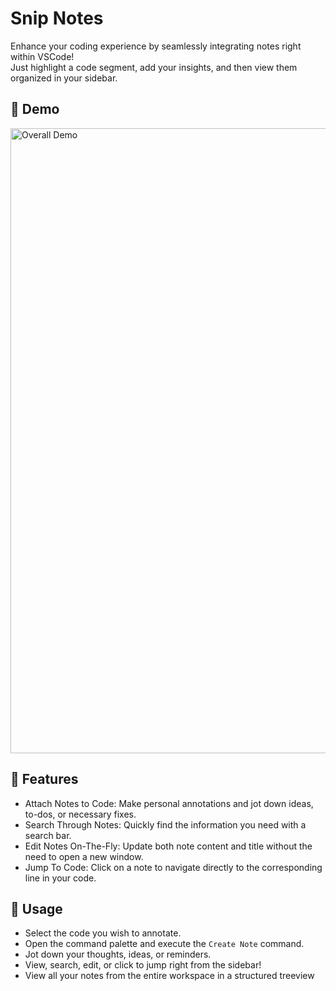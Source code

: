 # Snip Notes

Enhance your coding experience by seamlessly integrating notes right within VSCode! \
Just highlight a code segment, add your insights, and then view them organized in your sidebar.

## 🎥 Demo
<img src="https://random-jerry.s3.amazonaws.com/snip-notes/create-note.gif" text-align="center" width="1000" alt="Overall Demo">

## 🌟 Features
* Attach Notes to Code: Make personal annotations and jot down ideas, to-dos, or necessary fixes.
* Search Through Notes: Quickly find the information you need with a search bar.
* Edit Notes On-The-Fly: Update both note content and title without the need to open a new window.
* Jump To Code: Click on a note to navigate directly to the corresponding line in your code.

## 🚀 Usage
* Select the code you wish to annotate.
* Open the command palette and execute the `Create Note` command.
* Jot down your thoughts, ideas, or reminders.
* View, search, edit, or click to jump right from the sidebar!
* View all your notes from the entire workspace in a structured treeview